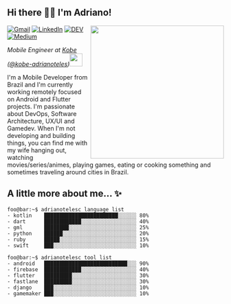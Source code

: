 <h2>Hi there 👋🏻 I'm Adriano!</h3>

<img align='right' src="https://media.giphy.com/media/3iyKHMIKg5VWG6qHUm/giphy.gif" width="310"> 

<p>
  <a href="mailto:adriano.telesc@gmail.com"><img alt="Gmail" src="https://img.shields.io/badge/Gmail-D14836?style=plastic&logo=gmail&logoColor=white"></a>
  <a href="https://www.linkedin.com/in/adrianotelesc/"><img alt="LinkedIn" src="https://img.shields.io/badge/LinkedIn-0077B5?style=plastic&logo=linkedin&logoColor=white"></a>
  <a href="https://dev.to/adrianotelesc"><img alt="DEV" src="https://img.shields.io/badge/-DEV-000?style=plastic&logo=dev.to&logoColor=white"></a>
  <a href="https://medium.com/@adrianotelesc"><img alt="Medium" src="https://img.shields.io/badge/-Medium-000?style=plastic&logo=Medium&logoColor=white&"></a>
</p>

<p>
  <em>Mobile Engineer at <a href="https://www.kobe.io/">Kobe</a> (<a href="https://github.com/kobe-adrianoteles">@kobe-adrianoteles</a>)<img src="https://media.giphy.com/media/WUlplcMpOCEmTGBtBW/giphy.gif" width="30"></em>
</p>

I'm a Mobile Developer from Brazil and I'm currently working remotely focused on Android and Flutter projects. I'm passionate about DevOps, Software Architecture, UX/UI and Gamedev. When I'm not developing and building things, you can find me with my wife hanging out, watching movies/series/animes, playing games, eating or cooking something and sometimes traveling around cities in Brazil.

## A little more about me... ✨

````console
foo@bar:~$ adrianotelesc language list
- kotlin    ████████████████████████░░░░░░ 80%
- dart      ████████████░░░░░░░░░░░░░░░░░░ 40%
- gml       ████████░░░░░░░░░░░░░░░░░░░░░░ 25%
- python    ██████░░░░░░░░░░░░░░░░░░░░░░░░ 20%
- ruby      █████░░░░░░░░░░░░░░░░░░░░░░░░░ 15%
- swift     ███░░░░░░░░░░░░░░░░░░░░░░░░░░░ 10%
````

````console
foo@bar:~$ adrianotelesc tool list
- android   ███████████████████████████░░░ 90%
- firebase  ████████████░░░░░░░░░░░░░░░░░░ 40%
- flutter   █████████░░░░░░░░░░░░░░░░░░░░░ 30%
- fastlane  █████████░░░░░░░░░░░░░░░░░░░░░ 30%
- django    ███░░░░░░░░░░░░░░░░░░░░░░░░░░░ 10%
- gamemaker ███░░░░░░░░░░░░░░░░░░░░░░░░░░░ 10%
````

